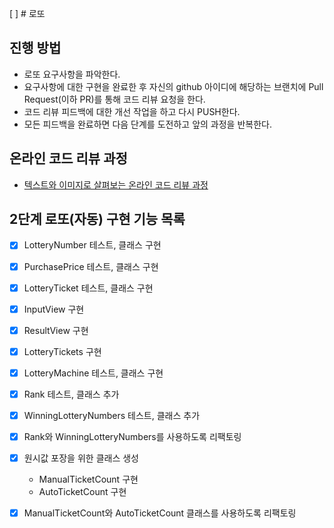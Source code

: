 [ ] # 로또
## 진행 방법
* 로또 요구사항을 파악한다.
* 요구사항에 대한 구현을 완료한 후 자신의 github 아이디에 해당하는 브랜치에 Pull Request(이하 PR)를 통해 코드 리뷰 요청을 한다.
* 코드 리뷰 피드백에 대한 개선 작업을 하고 다시 PUSH한다.
* 모든 피드백을 완료하면 다음 단계를 도전하고 앞의 과정을 반복한다.

## 온라인 코드 리뷰 과정
* [텍스트와 이미지로 살펴보는 온라인 코드 리뷰 과정](https://github.com/next-step/nextstep-docs/tree/master/codereview)

## 2단계 로또(자동) 구현 기능 목록

- [X] LotteryNumber 테스트, 클래스 구현
- [X] PurchasePrice 테스트, 클래스 구현
- [X] LotteryTicket 테스트, 클래스 구현
- [X] InputView 구현
- [X] ResultView 구현
- [X] LotteryTickets 구현
- [X] LotteryMachine 테스트, 클래스 구현
- [X] Rank 테스트, 클래스 추가
- [X] WinningLotteryNumbers 테스트, 클래스 추가
- [X] Rank와 WinningLotteryNumbers를 사용하도록 리팩토링
- [X] 원시값 포장을 위한 클래스 생성
  - ManualTicketCount 구현
  - AutoTicketCount 구현
- [X] ManualTicketCount와 AutoTicketCount 클래스를 사용하도록 리팩토링
  